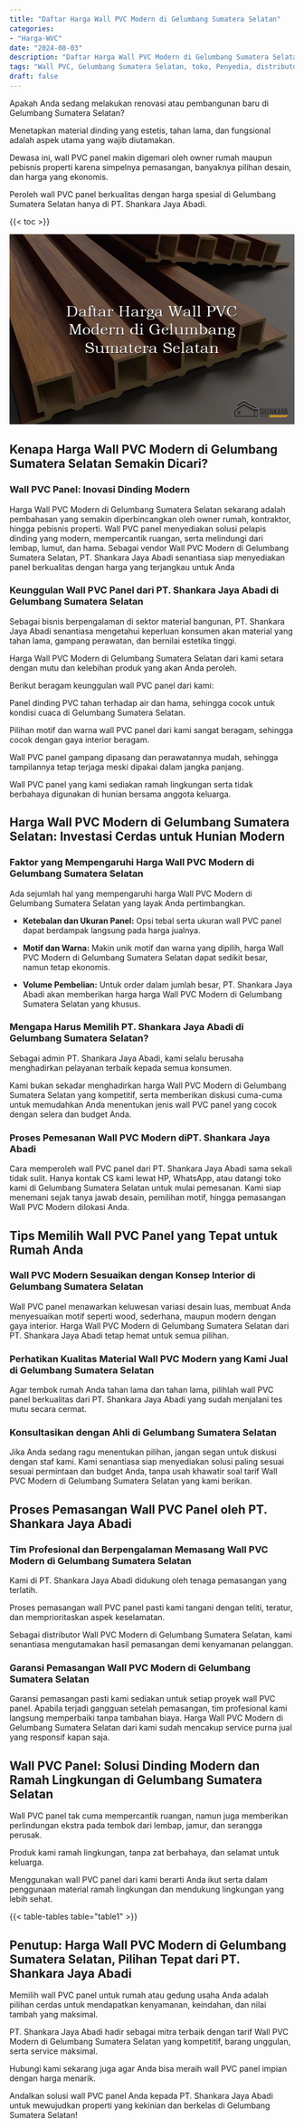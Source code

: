 ```yaml
---
title: "Daftar Harga Wall PVC Modern di Gelumbang Sumatera Selatan"
categories: 
- "Harga-WVC"
date: "2024-08-03"
description: "Daftar Harga Wall PVC Modern di Gelumbang Sumatera Selatan untuk hunian, perkantoran, dan ritel. Produk terbaik, beragam motif, pilihan warna elegan, beserta servis pemasangan oleh tim ahli dan garansi resmi!|Layanan penyediaan Wall PVC Modern di Gelumbang Sumatera Selatan bagi kebutuhan rumah, office, maupun gerai, dengan produk berkualitas dan pemasangan oleh teknisi berpengalaman dan garansi resmi.|Alternatif Wall PVC Modern di Gelumbang Sumatera Selatan yang andal untuk rumah, office, serta toko, bersama material unggulan dan pemasangan ditangani oleh teknisi ahli serta kepastian resmi.|Distribusi Wall PVC Modern di Gelumbang Sumatera Selatan untuk rumah, perkantoran, dan toko, beserta panel terbaik dan pemasangan dikerjakan oleh tenaga ahli profesional, dilengkapi dengan kepastian resmi.}"
tags: "Wall PVC, Gelumbang Sumatera Selatan, toko, Penyedia, distributor"
draft: false
---
```


Apakah Anda sedang melakukan renovasi atau pembangunan baru di Gelumbang Sumatera Selatan?

Menetapkan material dinding yang estetis, tahan lama, dan fungsional adalah aspek utama yang wajib diutamakan.

Dewasa ini, wall PVC panel makin digemari oleh owner rumah maupun pebisnis properti karena simpelnya pemasangan, banyaknya pilihan desain, dan harga yang ekonomis.

Peroleh wall PVC panel berkualitas dengan harga spesial di Gelumbang Sumatera Selatan hanya di PT. Shankara Jaya Abadi.

{{< toc >}}

![Daftar Harga Wall PVC Modern di Gelumbang Sumatera Selatan](/images/Harga-WVC/Daftar-Harga-Wall-PVC-Modern-di-Gelumbang-Sumatera-Selatan.png)


## Kenapa Harga Wall PVC Modern di Gelumbang Sumatera Selatan Semakin Dicari?

### Wall PVC Panel: Inovasi Dinding Modern

Harga Wall PVC Modern di Gelumbang Sumatera Selatan sekarang adalah pembahasan yang semakin diperbincangkan oleh owner rumah, kontraktor, hingga pebisnis properti. Wall PVC panel menyediakan solusi pelapis dinding yang modern, mempercantik ruangan, serta melindungi dari lembap, lumut, dan hama. Sebagai vendor Wall PVC Modern di Gelumbang Sumatera Selatan, PT. Shankara Jaya Abadi senantiasa siap menyediakan panel berkualitas dengan harga yang terjangkau untuk Anda

### Keunggulan Wall PVC Panel dari PT. Shankara Jaya Abadi di Gelumbang Sumatera Selatan

Sebagai bisnis berpengalaman di sektor material bangunan, PT. Shankara Jaya Abadi senantiasa mengetahui keperluan konsumen akan material yang tahan lama, gampang perawatan, dan bernilai estetika tinggi.

Harga Wall PVC Modern di Gelumbang Sumatera Selatan dari kami setara dengan mutu dan kelebihan produk yang akan Anda peroleh.

Berikut beragam keunggulan wall PVC panel dari kami:

Panel dinding PVC tahan terhadap air dan hama, sehingga cocok untuk kondisi cuaca di Gelumbang Sumatera Selatan.

Pilihan motif dan warna wall PVC panel dari kami sangat beragam, sehingga cocok dengan gaya interior beragam.

Wall PVC panel gampang dipasang dan perawatannya mudah, sehingga tampilannya tetap terjaga meski dipakai dalam jangka panjang.

Wall PVC panel yang kami sediakan ramah lingkungan serta tidak berbahaya digunakan di hunian bersama anggota keluarga.

## Harga Wall PVC Modern di Gelumbang Sumatera Selatan: Investasi Cerdas untuk Hunian Modern

### Faktor yang Mempengaruhi Harga Wall PVC Modern di Gelumbang Sumatera Selatan

Ada sejumlah hal yang mempengaruhi harga Wall PVC Modern di Gelumbang Sumatera Selatan yang layak Anda pertimbangkan.

- **Ketebalan dan Ukuran Panel:** Opsi tebal serta ukuran wall PVC panel dapat berdampak langsung pada harga jualnya.

- **Motif dan Warna:** Makin unik motif dan warna yang dipilih, harga Wall PVC Modern di Gelumbang Sumatera Selatan dapat sedikit besar, namun tetap ekonomis.

- **Volume Pembelian:** Untuk order dalam jumlah besar, PT. Shankara Jaya Abadi akan memberikan harga harga Wall PVC Modern di Gelumbang Sumatera Selatan yang khusus.

### Mengapa Harus Memilih PT. Shankara Jaya Abadi di Gelumbang Sumatera Selatan?

Sebagai admin PT. Shankara Jaya Abadi, kami selalu berusaha menghadirkan pelayanan terbaik kepada semua konsumen.

Kami bukan sekadar menghadirkan harga Wall PVC Modern di Gelumbang Sumatera Selatan yang kompetitif, serta memberikan diskusi cuma-cuma untuk memudahkan Anda menentukan jenis wall PVC panel yang cocok dengan selera dan budget Anda.

### Proses Pemesanan Wall PVC Modern diPT. Shankara Jaya Abadi

Cara memperoleh wall PVC panel dari PT. Shankara Jaya Abadi sama sekali tidak sulit. Hanya kontak CS kami lewat HP, WhatsApp, atau datangi toko kami di Gelumbang Sumatera Selatan untuk mulai pemesanan. Kami siap menemani sejak tanya jawab desain, pemilihan motif, hingga pemasangan Wall PVC Modern dilokasi Anda.

## Tips Memilih Wall PVC Panel yang Tepat untuk Rumah Anda

### Wall PVC Modern Sesuaikan dengan Konsep Interior di Gelumbang Sumatera Selatan

Wall PVC panel menawarkan keluwesan variasi desain luas, membuat Anda menyesuaikan motif seperti wood, sederhana, maupun modern dengan gaya interior. Harga Wall PVC Modern di Gelumbang Sumatera Selatan dari PT. Shankara Jaya Abadi tetap hemat untuk semua pilihan.

### Perhatikan Kualitas Material Wall PVC Modern yang Kami Jual di Gelumbang Sumatera Selatan

Agar tembok rumah Anda tahan lama dan tahan lama, pilihlah wall PVC panel berkualitas dari PT. Shankara Jaya Abadi yang sudah menjalani tes mutu secara cermat.

### Konsultasikan dengan Ahli di Gelumbang Sumatera Selatan

Jika Anda sedang ragu menentukan pilihan, jangan segan untuk diskusi dengan staf kami. Kami senantiasa siap menyediakan solusi paling sesuai sesuai permintaan dan budget Anda, tanpa usah khawatir soal tarif Wall PVC Modern di Gelumbang Sumatera Selatan yang kami berikan.

## Proses Pemasangan Wall PVC Panel oleh PT. Shankara Jaya Abadi

### Tim Profesional dan Berpengalaman Memasang Wall PVC Modern di Gelumbang Sumatera Selatan

Kami di PT. Shankara Jaya Abadi didukung oleh tenaga pemasangan yang terlatih.

Proses pemasangan wall PVC panel pasti kami tangani dengan teliti, teratur, dan memprioritaskan aspek keselamatan.

Sebagai distributor Wall PVC Modern di Gelumbang Sumatera Selatan, kami senantiasa mengutamakan hasil pemasangan demi kenyamanan pelanggan.

### Garansi Pemasangan Wall PVC Modern di Gelumbang Sumatera Selatan

Garansi pemasangan pasti kami sediakan untuk setiap proyek wall PVC panel. Apabila terjadi gangguan setelah pemasangan, tim profesional kami langsung memperbaiki tanpa tambahan biaya. Harga Wall PVC Modern di Gelumbang Sumatera Selatan dari kami sudah mencakup service purna jual yang responsif kapan saja.

## Wall PVC Panel: Solusi Dinding Modern dan Ramah Lingkungan di Gelumbang Sumatera Selatan

Wall PVC panel tak cuma mempercantik ruangan, namun juga memberikan perlindungan ekstra pada tembok dari lembap, jamur, dan serangga perusak.

Produk kami ramah lingkungan, tanpa zat berbahaya, dan selamat untuk keluarga.

Menggunakan wall PVC panel dari kami berarti Anda ikut serta dalam penggunaan material ramah lingkungan dan mendukung lingkungan yang lebih sehat.

{{< table-tables table="table1" >}}

## Penutup: Harga Wall PVC Modern di Gelumbang Sumatera Selatan, Pilihan Tepat dari PT. Shankara Jaya Abadi

Memilih wall PVC panel untuk rumah atau gedung usaha Anda adalah pilihan cerdas untuk mendapatkan kenyamanan, keindahan, dan nilai tambah yang maksimal.

PT. Shankara Jaya Abadi hadir sebagai mitra terbaik dengan tarif Wall PVC Modern di Gelumbang Sumatera Selatan yang kompetitif, barang unggulan, serta service maksimal.

Hubungi kami sekarang juga agar Anda bisa meraih wall PVC panel impian dengan harga menarik.

Andalkan solusi wall PVC panel Anda kepada PT. Shankara Jaya Abadi untuk mewujudkan properti yang kekinian dan berkelas di Gelumbang Sumatera Selatan!